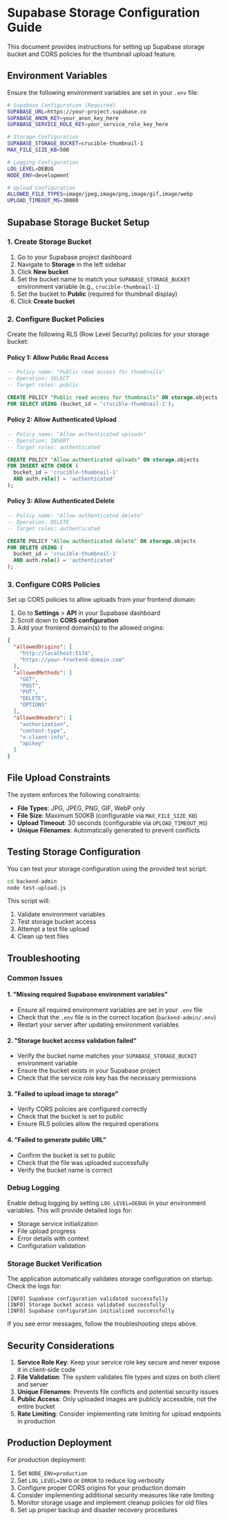 # Supabase Storage Configuration Guide

This document provides instructions for setting up Supabase storage bucket and CORS policies for the thumbnail upload feature.

## Environment Variables

Ensure the following environment variables are set in your `.env` file:

```bash
# Supabase Configuration (Required)
SUPABASE_URL=https://your-project.supabase.co
SUPABASE_ANON_KEY=your_anon_key_here
SUPABASE_SERVICE_ROLE_KEY=your_service_role_key_here

# Storage Configuration
SUPABASE_STORAGE_BUCKET=crucible-thumbnail-1
MAX_FILE_SIZE_KB=500

# Logging Configuration
LOG_LEVEL=DEBUG
NODE_ENV=development

# Upload Configuration
ALLOWED_FILE_TYPES=image/jpeg,image/png,image/gif,image/webp
UPLOAD_TIMEOUT_MS=30000
```

## Supabase Storage Bucket Setup

### 1. Create Storage Bucket

1. Go to your Supabase project dashboard
2. Navigate to **Storage** in the left sidebar
3. Click **New bucket**
4. Set the bucket name to match your `SUPABASE_STORAGE_BUCKET` environment variable (e.g., `crucible-thumbnail-1`)
5. Set the bucket to **Public** (required for thumbnail display)
6. Click **Create bucket**

### 2. Configure Bucket Policies

Create the following RLS (Row Level Security) policies for your storage bucket:

#### Policy 1: Allow Public Read Access
```sql
-- Policy name: "Public read access for thumbnails"
-- Operation: SELECT
-- Target roles: public

CREATE POLICY "Public read access for thumbnails" ON storage.objects
FOR SELECT USING (bucket_id = 'crucible-thumbnail-1');
```

#### Policy 2: Allow Authenticated Upload
```sql
-- Policy name: "Allow authenticated uploads"
-- Operation: INSERT
-- Target roles: authenticated

CREATE POLICY "Allow authenticated uploads" ON storage.objects
FOR INSERT WITH CHECK (
  bucket_id = 'crucible-thumbnail-1' 
  AND auth.role() = 'authenticated'
);
```

#### Policy 3: Allow Authenticated Delete
```sql
-- Policy name: "Allow authenticated delete"
-- Operation: DELETE
-- Target roles: authenticated

CREATE POLICY "Allow authenticated delete" ON storage.objects
FOR DELETE USING (
  bucket_id = 'crucible-thumbnail-1' 
  AND auth.role() = 'authenticated'
);
```

### 3. Configure CORS Policies

Set up CORS policies to allow uploads from your frontend domain:

1. Go to **Settings** > **API** in your Supabase dashboard
2. Scroll down to **CORS configuration**
3. Add your frontend domain(s) to the allowed origins:

```json
{
  "allowedOrigins": [
    "http://localhost:5174",
    "https://your-frontend-domain.com"
  ],
  "allowedMethods": [
    "GET",
    "POST",
    "PUT",
    "DELETE",
    "OPTIONS"
  ],
  "allowedHeaders": [
    "authorization",
    "content-type",
    "x-client-info",
    "apikey"
  ]
}
```

## File Upload Constraints

The system enforces the following constraints:

- **File Types**: JPG, JPEG, PNG, GIF, WebP only
- **File Size**: Maximum 500KB (configurable via `MAX_FILE_SIZE_KB`)
- **Upload Timeout**: 30 seconds (configurable via `UPLOAD_TIMEOUT_MS`)
- **Unique Filenames**: Automatically generated to prevent conflicts

## Testing Storage Configuration

You can test your storage configuration using the provided test script:

```bash
cd backend-admin
node test-upload.js
```

This script will:
1. Validate environment variables
2. Test storage bucket access
3. Attempt a test file upload
4. Clean up test files

## Troubleshooting

### Common Issues

#### 1. "Missing required Supabase environment variables"
- Ensure all required environment variables are set in your `.env` file
- Check that the `.env` file is in the correct location (`backend-admin/.env`)
- Restart your server after updating environment variables

#### 2. "Storage bucket access validation failed"
- Verify the bucket name matches your `SUPABASE_STORAGE_BUCKET` environment variable
- Ensure the bucket exists in your Supabase project
- Check that the service role key has the necessary permissions

#### 3. "Failed to upload image to storage"
- Verify CORS policies are configured correctly
- Check that the bucket is set to public
- Ensure RLS policies allow the required operations

#### 4. "Failed to generate public URL"
- Confirm the bucket is set to public
- Check that the file was uploaded successfully
- Verify the bucket name is correct

### Debug Logging

Enable debug logging by setting `LOG_LEVEL=DEBUG` in your environment variables. This will provide detailed logs for:

- Storage service initialization
- File upload progress
- Error details with context
- Configuration validation

### Storage Bucket Verification

The application automatically validates storage configuration on startup. Check the logs for:

```
[INFO] Supabase configuration validated successfully
[INFO] Storage bucket access validated successfully
[INFO] Supabase configuration initialized successfully
```

If you see error messages, follow the troubleshooting steps above.

## Security Considerations

1. **Service Role Key**: Keep your service role key secure and never expose it in client-side code
2. **File Validation**: The system validates file types and sizes on both client and server
3. **Unique Filenames**: Prevents file conflicts and potential security issues
4. **Public Access**: Only uploaded images are publicly accessible, not the entire bucket
5. **Rate Limiting**: Consider implementing rate limiting for upload endpoints in production

## Production Deployment

For production deployment:

1. Set `NODE_ENV=production`
2. Set `LOG_LEVEL=INFO` or `ERROR` to reduce log verbosity
3. Configure proper CORS origins for your production domain
4. Consider implementing additional security measures like rate limiting
5. Monitor storage usage and implement cleanup policies for old files
6. Set up proper backup and disaster recovery procedures